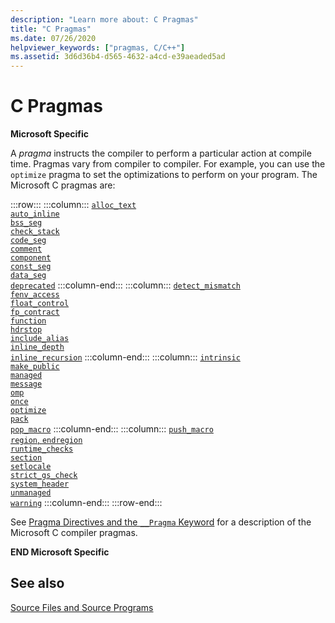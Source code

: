 ```yaml
---
description: "Learn more about: C Pragmas"
title: "C Pragmas"
ms.date: 07/26/2020
helpviewer_keywords: ["pragmas, C/C++"]
ms.assetid: 3d6d36b4-d565-4632-a4cd-e39aeaded5ad
---
```

# C Pragmas

**Microsoft Specific**

A *pragma* instructs the compiler to perform a particular action at compile time. Pragmas vary from compiler to compiler. For example, you can use the `optimize` pragma to set the optimizations to perform on your program. The Microsoft C pragmas are:

:::row:::
    :::column:::
        [`alloc_text`](../preprocessor/alloc-text.md)\
        [`auto_inline`](../preprocessor/auto-inline.md)\
        [`bss_seg`](../preprocessor/bss-seg.md)\
        [`check_stack`](../preprocessor/check-stack.md)\
        [`code_seg`](../preprocessor/code-seg.md)\
        [`comment`](../preprocessor/comment-c-cpp.md)\
        [`component`](../preprocessor/component.md)\
        [`const_seg`](../preprocessor/const-seg.md)\
        [`data_seg`](../preprocessor/data-seg.md)\
        [`deprecated`](../preprocessor/deprecated-c-cpp.md)
    :::column-end:::
    :::column:::
        [`detect_mismatch`](../preprocessor/detect-mismatch.md)\
        [`fenv_access`](../preprocessor/fenv-access.md)\
        [`float_control`](../preprocessor/float-control.md)\
        [`fp_contract`](../preprocessor/fp-contract.md)\
        [`function`](../preprocessor/function-c-cpp.md)\
        [`hdrstop`](../preprocessor/hdrstop.md)\
        [`include_alias`](../preprocessor/include-alias.md)\
        [`inline_depth`](../preprocessor/inline-depth.md)\
        [`inline_recursion`](../preprocessor/inline-recursion.md)
    :::column-end:::
    :::column:::
        [`intrinsic`](../preprocessor/intrinsic.md)\
        [`make_public`](../preprocessor/make-public.md)\
        [`managed`](../preprocessor/managed-unmanaged.md)\
        [`message`](../preprocessor/message.md)\
        [`omp`](../preprocessor/omp.md)\
        [`once`](../preprocessor/once.md)\
        [`optimize`](../preprocessor/optimize.md)\
        [`pack`](../preprocessor/pack.md)\
        [`pop_macro`](../preprocessor/pop-macro.md)
    :::column-end:::
    :::column:::
        [`push_macro`](../preprocessor/push-macro.md)\
        [`region`, `endregion`](../preprocessor/region-endregion.md)\
        [`runtime_checks`](../preprocessor/runtime-checks.md)\
        [`section`](../preprocessor/section.md)\
        [`setlocale`](../preprocessor/setlocale.md)\
        [`strict_gs_check`](../preprocessor/strict-gs-check.md)\
        [`system_header`](../preprocessor/system-header-pragma.md)\
        [`unmanaged`](../preprocessor/managed-unmanaged.md)\
        [`warning`](../preprocessor/warning.md)
    :::column-end:::
:::row-end:::

See [Pragma Directives and the `__Pragma` Keyword](../preprocessor/pragma-directives-and-the-pragma-keyword.md) for a description of the Microsoft C compiler pragmas.

**END Microsoft Specific**

## See also

[Source Files and Source Programs](../c-language/source-files-and-source-programs.md)
